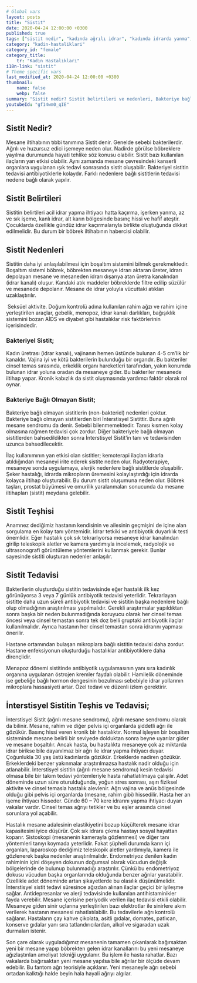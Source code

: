 ```yaml
---
# Global vars
layout: posts
title: "Sistit"
date: 2020-04-24 12:00:00 +0300
published: true
tags: ["sistit nedir", "kadında ağrılı idrar", "kadında idrarda yanma", "sistit belirti", "sistit nedeni", "bakteriyel sistit", "bakteriye bağlı olmayan sistit", "sistit teşhis", "sistit tedavi", "sistit çözüm", "İnterstisyel Sistit Teşhis", "İnterstisyel Sistit Tedavi", "İnterstisyel Sistit" , "sistit", "sistit ilaç", "mesane iltihabı", "kronik sistit", "mesane iltihabı tedavi", "mesane iltihabı çözüm" ]
category: "kadin-hastaliklari"
category_id: "female"
category_title:
    tr: "Kadın Hastalıkları"
i18n-link: "sistit"
# Theme specific vars
last_modified_at: 2020-04-24 12:00:00 +0300
thumbnail:
    name: false
    webp: false
summary: "Sistit nedir? Sistit belirtileri ve nedenleri, Bakteriye bağlı olan sistit, Bakteriye bağlı olmayan sistit, Sistit teşhisi ve tedavisi, İnterstisyel Sistitin Teşhis ve Tedavisi."
youtubeId: "gf14wm0_qIE"
---
```






## Sistit Nedir?

Mesane iltihabının tıbbi tanımına Sistit denir. Genelde sebebi bakterilerdir. Ağrılı ve huzursuz edici işemeye neden olur. Nadirde görülse böbreklere yayılma durumunda hayati tehlike söz konusu olabilir. Sistit bazı kullanılan ilaçların yan etkisi olabilir. Aynı zamanda mesane çevresindeki kanserli organlara uygulanan ışık tedavi sonrasında sistit oluşabilir. Bakteriyel sistitin tedavisi antibiyotiklerle kolaydır. Farklı nedenlere bağlı sistitlerin tedavisi nedene bağlı olarak yapılır.

## Sistit Belirtileri

Sistitin belirtileri acil idrar yapma ihtiyacı hatta kaçırma, işerken yanma, az ve sık işeme, kanlı idrar, alt karın bölgesinde basınç hissi ve hafif ateştir. Çocuklarda özellikle gündüz idrar kaçırmalarıyla birlikte oluştuğunda dikkat edilmelidir. Bu durum bir böbrek iltihabının habercisi olabilir.

## Sistit Nedenleri

Sistitin daha iyi anlaşılabilmesi için boşaltım sistemini bilmek gerekmektedir. Boşaltım sistemi böbrek, böbrekten mesaneye idrarı aktaran üreter, idrarı depolayan mesane ve mesaneden idrarı dışarıya atan üretra kanalından (idrar kanalı) oluşur. Kandaki atık maddeler böbreklerde filtre edilip süzülür ve mesanede depolanır. Mesane de idrar yoluyla vücuttaki atıkları uzaklaştırılır.

​
Seksüel aktivite. Doğum kontrolü adına kullanılan rahim ağzı ve rahim içine yerleştirilen araçlar, gebelik, menopoz, idrar kanalı darlıkları, bağışıklık sistemini bozan AİDS ve diyabet gibi hastalıklar risk faktörlerinin içerisindedir.

### Bakteriyel Sistit;

Kadın üretrası (idrar kanalı), vajinanın hemen üstünde bulunan 4-5 cm’lik bir kanaldır. Vajina iyi ve kötü bakterilerin bulunduğu bir organdır. Bu bakteriler cinsel temas sırasında, erkeklik organı hareketleri tarafından, yakın konumda bulunan idrar yoluna oradan da mesaneye gider. Bu bakteriler mesanede iltihap yapar. Kronik kabızlık da sistit oluşmasında yardımcı faktör olarak rol oynar.

### Bakteriye Bağlı Olmayan Sistit;

Bakteriye bağlı olmayan sistitlerin (non-bakteriel) nedenleri çoktur. Bakteriye bağlı olmayan sistitlerden biri İnterstisyel Sistittir. Buna ağrılı mesane sendromu da denir. Sebebi bilenmemektedir. Tanısı kısmen kolay olmasına rağmen tedavisi çok zordur. Diğer bakteriyele bağlı olmayan sistitlerden bahsedildikten sonra İnterstisyel Sistit’in tanı ve tedavisinden uzunca bahsedilecektir.

​İlaç kullanımının yan etkisi olan sistitler; kemoterapi ilaçları idrarla atıldığından mesaneyi irite ederek sistite neden olur. Radyoterapiye, mesaneye sonda uygulamaya, alerjik nedenlere bağlı sistitlerde oluşabilir. Şeker hastalığı, idrarda mikropların üremesini kolaylaştırdığı için idrarda kolayca iltihap oluşturabilir. Bu durum sistit oluşumuna neden olur. Böbrek taşları, prostat büyümesi ve omurilik yaralanmaları sonucunda da mesane iltihapları (sistit) meydana gelebilir.

## Sistit Teşhisi

Anamnez dediğimiz hastanın kendisinin ve ailesinin geçmişini de içine alan sorgulama en kolay tanı yöntemidir. İdrar tetkiki ve antibiyotik duyarlılık testi önemlidir. Eğer hastalık çok sık tekrarlıyorsa mesaneye idrar kanalından girilip teleskopik aletler ve kamera yardımıyla incelemek, radyolojik ve ultrasonografi görüntüleme yöntemlerini kullanmak gerekir. Bunlar sayesinde sistiti oluşturan nedenler anlaşılır.

## Sistit Tedavisi

Bakterilerin oluşturduğu sistitin tedavisinde eğer hastalık ilk kez görünüyorsa 3 veya 7 günlük antibiyotik tedavisi yeterlidir. Tekrarlayan sistitte daha uzun süreli antibiyotik tedavisi ve sistitin başka nedenlere bağlı olup olmadığının araştırılması yapılmalıdır. Gerekli araştırmalar yapıldıktan sonra başka bir neden bulunmadığında koruyucu olarak her cinsel temas öncesi veya cinsel temastan sonra tek doz belli gruptaki antibiyotik ilaçlar kullanılmalıdır. Ayrıca hastanın her cinsel temastan sonra idrarını yapması önerilir.

​Hastane ortamından bulaşan mikroplara bağlı sistitin tedavisi daha zordur. Hastane enfeksiyonun oluşturduğu hastalıklar antibiyotiklere daha dirençlidir.

​Menapoz dönemi sistitinde antibiyotik uygulamasının yanı sıra kadınlık organına uygulanan östrojen kremler faydalı olabilir. Hamilelik döneminde ise gebeliğe bağlı hormon dengesinin bozulması sebebiyle idrar yollarının mikroplara hassasiyeti artar. Özel tedavi ve düzenli izlem gerektirir.

## İnterstisyel Sistitin Teşhis ve Tedavisi;

İnterstisyel Sistit (ağrılı mesane sendromu), ağrılı mesane sendromu olarak da bilinir. Mesane, rahim ve diğer pelvis içi organlarda şiddetli ağrı ile gözükür. Basınç hissi veren kronik bir hastalıktır. Normal işleyen bir boşaltım sisteminde mesane belirli bir seviyede dolduktan sonra beyne uyarılar gider ve mesane boşaltılır. Ancak hasta, bu hastalıkta mesaneye çok az miktarda idrar birikse bile dayanılmaz bir ağrı ile idrar yapma ihtiyacı duyar. Çoğunlukla 30 yaş üstü kadınlarda gözükür. Erkeklerde nadiren gözükür. Erkeklerdeki benzer yakınmalar araştırılmazsa hastalık nadir olduğu için atlanabilir. İnterstisyel sistitin (ağrılı mesane sendromu) kesin tedavisi olmasa bile bir takım tedavi yöntemleriyle hasta rahatlatılmaya çalışılır. Adet döneminde uzun süre oturulduğunda, yoğun stres sonrası, aşırı fiziksel aktivite ve cinsel temasla hastalık alevlenir. Ağrı vajina ve anüs bölgesinde olduğu gibi pelvis içi organlarda (mesane, rahim gibi) hissedilir. Hasta her an işeme ihtiyacı hisseder. Günde 60 – 70 kere idrarını yapma ihtiyacı duyan vakalar vardır. Cinsel temas ağrıyı tetikler ve bu eşler arasında cinsel sorunlara yol açabilir.

​Hastalık mesane adalesinin elastikiyetini bozup küçülterek mesane idrar kapasitesini iyice düşürür. Çok sık idrara çıkma hastayı sosyal hayattan koparır. Sistoskopi (mesanenin kamerayla gözlenmesi) ve diğer tanı yöntemleri tanıyı koymada yeterlidir. Fakat şüpheli durumda karın içi organları, laparoskop dediğimiz teleskopik aletler yardımıyla, kamera ile gözlenerek başka nedenler araştırılmalıdır. Endometriyoz denilen kadın rahiminin içini döşeyen dokunun doğumsal olarak vücudun değişik bölgelerinde de bulunup bulunmadığı araştırılır. Çünkü bu endometriyoz dokusu vücudun başka organlarında olduğunda benzer ağrılar yaratabilir. Özellikle adet döneminde artan şikayetlerde bu olasılık düşünülmelidir.  İnterstisyel sistit tedavi süresince ağızdan alınan ilaçlar geçici bir iyileşme sağlar. Antidepresanlar ve alerji tedavisinde kullanılan antihistaminikler  fayda verebilir. Mesane içerisine periyodik verilen ilaç tedavisi etkili olabilir. Mesaneye giden sinir uçlarına yerleştirilen bazı elektrotlar ile sinirlere akım verilerek hastanın mesanesi rahatlatılabilir. Bu tedavilerle ağrı kontrolü sağlanır. Hastaların çay kahve çikolata, asitli gıdalar, domates, patlıcan, konserve gıdalar yanı sıra tatlandırıcılardan, alkol ve sigaradan uzak durmaları istenir.

​Son çare olarak uyguladığımız mesanenin tamamen çıkarılarak bağırsaktan yeni bir mesane yapıp böbrekten gelen idrar kanallarını bu yeni mesaneye ağızlaştırılan ameliyat tekniği uygulanır. Bu işlem ile hasta rahatlar. Bazı vakalarda bağırsaktan yeni mesane yapılsa bile ağrılar bir ölçüde devam edebilir. Bu fantom ağrı teorisiyle açıklanır. Yeni mesaneyle ağrı sebebi ortadan kalktığı halde beyin hala hayali ağrıyı algılar.
